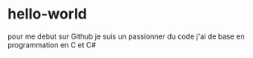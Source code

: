 # hello-world
pour me debut sur Github
je suis  un passionner du code
j'ai de base en programmation en C et C#
